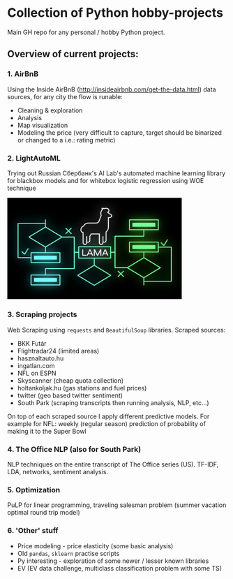 # Collection of Python hobby-projects

Main GH repo for any personal / hobby Python project.

## Overview of current projects:
### 1. AirBnB

Using the Inside AirBnB (http://insideairbnb.com/get-the-data.html) data sources, for any city the flow is runable:
- Cleaning & exploration
- Analysis
- Map visualization
- Modeling the price (very difficult to capture, target should be binarized or changed to a i.e.: rating metric)

### 2. LightAutoML

Trying out Russian Сбербанк's AI Lab's automated machine learning library for blackbox models and for whitebox logistic regression using WOE technique


<img src="https://raw.githubusercontent.com/sberbank-ai-lab/LightAutoML/master/imgs/LightAutoML_logo_big.png" width="400"/>

### 3. Scraping projects

Web Scraping using `requests` and `BeautifulSoup` libraries. Scraped sources:
- BKK Futár
- Flightradar24 (limited areas)
- hasznaltauto.hu
- ingatlan.com
- NFL on ESPN 
- Skyscanner (cheap quota collection)
- holtankoljak.hu (gas stations and fuel prices)
- twitter (geo based twitter sentiment)
- South Park (scraping transcripts then running analysis, NLP, etc...)

On top of each scraped source I apply different predictive models. For example for NFL: weekly (regular season) prediction of probability of making it to the Super Bowl

### 4. The Office NLP (also for South Park)

NLP techniques on the entire transcript of The Office series (US). TF-IDF, LDA, networks, sentiment analysis.

### 5. Optimization

PuLP for linear programming, traveling salesman problem (summer vacation optimal round trip model)

### 6. 'Other' stuff
- Price modeling - price elasticity (some basic analysis)
- Old `pandas`, `sklearn` practise scripts
- Py interesting - exploration of some newer / lesser known libraries
- EV (EV data challenge, multiclass classification problem with some TS)